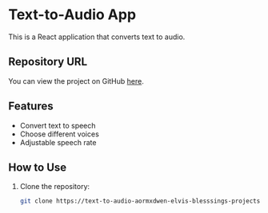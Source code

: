 # Text-to-Audio App

This is a React application that converts text to audio.

## Repository URL

You can view the project on GitHub [here](https://text-to-audio-aormxdwen-elvis-blesssings-projects.vercel.app/).

## Features

- Convert text to speech
- Choose different voices
- Adjustable speech rate

## How to Use

1. Clone the repository:
   ```sh
   git clone https://text-to-audio-aormxdwen-elvis-blesssings-projects.vercel.app/
